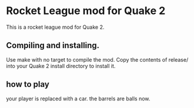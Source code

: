 # Rocket League mod for Quake 2

This is a rocket league mod for Quake 2.

## Compiling and installing.

Use make with no target to compile the mod. Copy the contents of release/ into your Quake 2 install directory to install it.

## how to play

your player is replaced with a car. the barrels are balls now.
